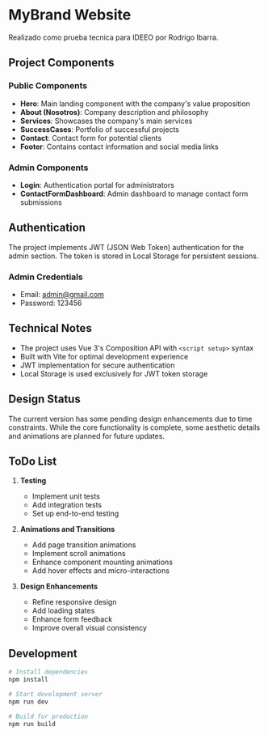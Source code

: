 # MyBrand Website

Realizado como prueba tecnica para IDEEO por Rodrigo Ibarra.

## Project Components

### Public Components
- **Hero**: Main landing component with the company's value proposition
- **About (Nosotros)**: Company description and philosophy
- **Services**: Showcases the company's main services
- **SuccessCases**: Portfolio of successful projects
- **Contact**: Contact form for potential clients
- **Footer**: Contains contact information and social media links

### Admin Components
- **Login**: Authentication portal for administrators
- **ContactFormDashboard**: Admin dashboard to manage contact form submissions

## Authentication

The project implements JWT (JSON Web Token) authentication for the admin section. The token is stored in Local Storage for persistent sessions.

### Admin Credentials
- Email: admin@gmail.com
- Password: 123456

## Technical Notes

- The project uses Vue 3's Composition API with `<script setup>` syntax
- Built with Vite for optimal development experience
- JWT implementation for secure authentication
- Local Storage is used exclusively for JWT token storage

## Design Status

The current version has some pending design enhancements due to time constraints. While the core functionality is complete, some aesthetic details and animations are planned for future updates.

## ToDo List

1. **Testing**
   - Implement unit tests
   - Add integration tests
   - Set up end-to-end testing

2. **Animations and Transitions**
   - Add page transition animations
   - Implement scroll animations
   - Enhance component mounting animations
   - Add hover effects and micro-interactions

3. **Design Enhancements**
   - Refine responsive design
   - Add loading states
   - Enhance form feedback
   - Improve overall visual consistency

## Development

```bash
# Install dependencies
npm install

# Start development server
npm run dev

# Build for production
npm run build
```
